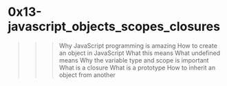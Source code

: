 # 0x13-javascript_objects_scopes_closures
>>>Why JavaScript programming is amazing
How to create an object in JavaScript
What this means
What undefined means
Why the variable type and scope is important
What is a closure
What is a prototype
How to inherit an object from another